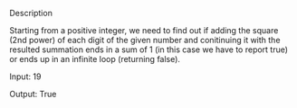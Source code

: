 Description

Starting from a positive integer, we need to find out if adding the square (2nd power) of each digit of the given number and conitinuing it with the resulted summation ends in a sum of 1 (in this case we have to report true) or ends up in an infinite loop (returning false).

Input: 19

Output: True
